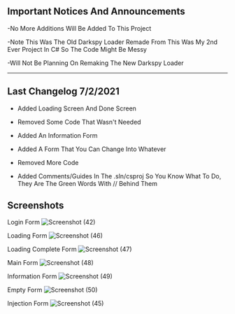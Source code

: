 Important Notices And Announcements
------------------------------------------------------------------------------------------------------------
-No More Additions Will Be Added To This Project

-Note This Was The Old Darkspy Loader Remade From This Was My 2nd Ever Project In C# So The Code Might Be Messy

-Will Not Be Planning On Remaking The New Darkspy Loader 

-------------------------------------------------------------------------------------------------------------
Last Changelog 7/2/2021
-------------------------------------------------------------------------------------------------------------
- Added Loading Screen And Done Screen 

- Removed Some Code That Wasn't Needed

- Added An Information Form

- Added A Form That You Can Change Into Whatever

- Removed More Code

- Added Comments/Guides In The .sln/csproj So You Know What To Do, They Are The Green Words With // Behind Them

Screenshots
-------------------------------------------------------------------------------------------------------------
Login Form
![Screenshot (42)](https://user-images.githubusercontent.com/83477843/124200817-199d9880-da8b-11eb-8a35-59c1d1396603.png)


Loading Form
![Screenshot (46)](https://user-images.githubusercontent.com/83477843/124206048-60918b00-da97-11eb-80be-a2fe100779fe.png)


Loading Complete Form
![Screenshot (47)](https://user-images.githubusercontent.com/83477843/124206070-6a1af300-da97-11eb-8ce6-edcfd278d4ce.png)


Main Form
![Screenshot (48)](https://user-images.githubusercontent.com/83477843/124212112-39d95180-daa3-11eb-9203-2c5083aa176f.png)


Information Form
![Screenshot (49)](https://user-images.githubusercontent.com/83477843/124212141-48c00400-daa3-11eb-845f-b3fc2a7ec819.png)


Empty Form
![Screenshot (50)](https://user-images.githubusercontent.com/83477843/124212167-57a6b680-daa3-11eb-897e-f8ba72cb47cd.png)



Injection Form
![Screenshot (45)](https://user-images.githubusercontent.com/83477843/124200927-6a14f600-da8b-11eb-9295-5ca31cf67270.png)

